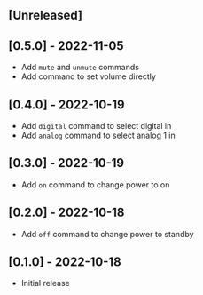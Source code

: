 ## [Unreleased]

## [0.5.0] - 2022-11-05

- Add `mute` and `unmute` commands
- Add command to set volume directly

## [0.4.0] - 2022-10-19

- Add `digital` command to select digital in
- Add `analog` command to select analog 1 in

## [0.3.0] - 2022-10-19

- Add `on` command to change power to on

## [0.2.0] - 2022-10-18

- Add `off` command to change power to standby

## [0.1.0] - 2022-10-18

- Initial release
